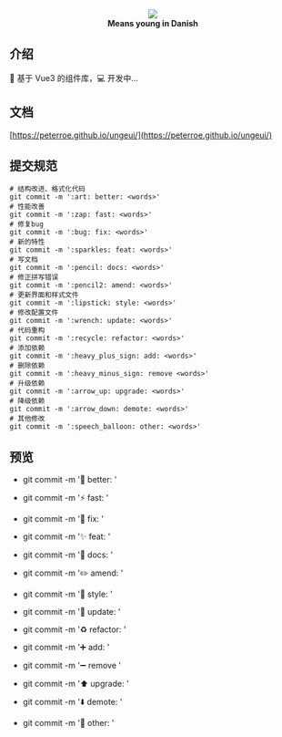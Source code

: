 <div align=center>
    <img  src="https://img-blog.csdnimg.cn/4ef044896feb4cb89741cc84d3cc2e41.png">
    <br/>
    <b>Means young in Danish</b>
</div>

## 介绍

🥉 基于 Vue3 的组件库，💻 开发中...

## 文档

[https://peterroe.github.io/ungeui/](https://peterroe.github.io/ungeui/)

## 提交规范

```shell
# 结构改进、格式化代码
git commit -m ':art: better: <words>'
# 性能改善
git commit -m ':zap: fast: <words>'
# 修复bug
git commit -m ':bug: fix: <words>'
# 新的特性
git commit -m ':sparkles: feat: <words>'
# 写文档
git commit -m ':pencil: docs: <words>'
# 修正拼写错误
git commit -m ':pencil2: amend: <words>'
# 更新界面和样式文件
git commit -m ':lipstick: style: <words>'
# 修改配置文件
git commit -m ':wrench: update: <words>'
# 代码重构
git commit -m ':recycle: refactor: <words>'
# 添加依赖
git commit -m ':heavy_plus_sign: add: <words>'
# 删除依赖
git commit -m ':heavy_minus_sign: remove <words>'
# 升级依赖
git commit -m ':arrow_up: upgrade: <words>'
# 降级依赖
git commit -m ':arrow_down: demote: <words>'
# 其他修改
git commit -m ':speech_balloon: other: <words>'
```

## 预览

-   git commit -m ':art: better: <words>'

-   git commit -m ':zap: fast: <words>'

-   git commit -m ':bug: fix: <words>'

-   git commit -m ':sparkles: feat: <words>'

-   git commit -m ':pencil: docs: <words>'

-   git commit -m ':pencil2: amend: <words>'

-   git commit -m ':lipstick: style: <words>'

-   git commit -m ':wrench: update: <words>'

-   git commit -m ':recycle: refactor: <words>'

-   git commit -m ':heavy_plus_sign: add: <words>'

-   git commit -m ':heavy_minus_sign: remove <words>'

-   git commit -m ':arrow_up: upgrade: <words>'

-   git commit -m ':arrow_down: demote: <words>'

-   git commit -m ':speech_balloon: other: <words>'
